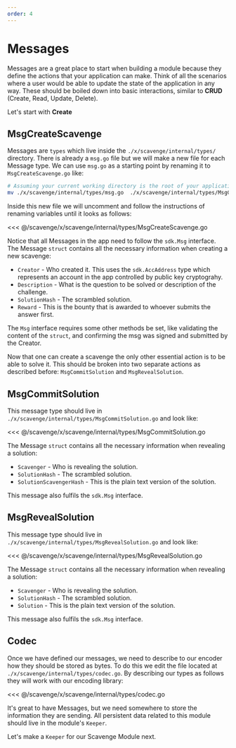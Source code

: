 ```yaml
---
order: 4
---
```


# Messages

Messages are a great place to start when building a module because they define the actions that your application can make. Think of all the scenarios where a user would be able to update the state of the application in any way. These should be boiled down into basic interactions, similar to **CRUD** (Create, Read, Update, Delete).

Let's start with **Create**

## MsgCreateScavenge
Messages are `types` which live inside the `./x/scavenge/internal/types/` directory. There is already a `msg.go` file but we will make a new file for each Message type. We can use `msg.go` as a starting point by renaming it to `MsgCreateScavenge.go` like: 
```bash
# Assuming your current working directory is the root of your application
mv ./x/scavenge/internal/types/msg.go  ./x/scavenge/internal/types/MsgCreateScavenge.go
```
Inside this new file we will uncomment and follow the instructions of renaming variables until it looks as follows:

<<< @/scavenge/x/scavenge/internal/types/MsgCreateScavenge.go

Notice that all Messages in the app need to follow the `sdk.Msg` interface. The Message `struct` contains all the necessary information when creating a new scavenge: 
 * `Creator` - Who created it. This uses the `sdk.AccAddress` type which represents an account in the app controlled by public key cryptograhy.
 * `Description` - What is the question to be solved or description of the challenge.
 * `SolutionHash` - The scrambled solution.
 * `Reward` - This is the bounty that is awarded to whoever submits the answer first.

The `Msg` interface requires some other methods be set, like validating the content of the `struct`, and confirming the msg was signed and submitted by the Creator.

Now that one can create a scavenge the only other essential action is to be able to solve it. This should be broken into two separate actions as described before: `MsgCommitSolution` and `MsgRevealSolution`. 

## MsgCommitSolution

This message type should live in `./x/scavenge/internal/types/MsgCommitSolution.go` and look like:

<<< @/scavenge/x/scavenge/internal/types/MsgCommitSolution.go

The Message `struct` contains all the necessary information when revealing a solution:
 * `Scavenger` - Who is revealing the solution.
 * `SolutionHash` - The scrambled solution.
 * `SolutionScavengerHash` - This is the plain text version of the solution.


 This message also fulfils the `sdk.Msg` interface.


## MsgRevealSolution

This message type should live in `./x/scavenge/internal/types/MsgRevealSolution.go` and look like:

<<< @/scavenge/x/scavenge/internal/types/MsgRevealSolution.go

The Message `struct` contains all the necessary information when revealing a solution:
 * `Scavenger` - Who is revealing the solution.
 * `SolutionHash` - The scrambled solution.
 * `Solution` - This is the plain text version of the solution.


 This message also fulfils the `sdk.Msg` interface.

 ## Codec
 Once we have defined our messages, we need to describe to our encoder how they should be stored as bytes. To do this we edit the file located at `./x/scavenge/internal/types/codec.go`. By describing our types as follows they will work with our encoding library:

 <<< @/scavenge/x/scavenge/internal/types/codec.go

 It's great to have Messages, but we need somewhere to store the information they are sending. All persistent data related to this module should live in the module's `Keeper`.

 Let's make a `Keeper` for our Scavenge Module next.